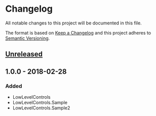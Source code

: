 # Changelog
All notable changes to this project will be documented in this file.

The format is based on [Keep a Changelog](http://keepachangelog.com/en/1.0.0/)
and this project adheres to [Semantic Versioning](http://semver.org/spec/v2.0.0.html).

## [Unreleased]

## 1.0.0 - 2018-02-28
### Added
- LowLevelControls
- LowLevelControls.Sample
- LowLevelControls.Sample2

[Unreleased]: https://github.com/j3soon/LowLevelControls/compare/v1.0.0...HEAD